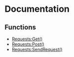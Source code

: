 # Documentation


## Functions
- [Requests:Get()](https://github.com/astriaInight/RBXRequests/blob/main/documentation/get.md)
- [Requests:Post()](https://github.com/astriaInight/RBXRequests/blob/main/documentation/post.md)
- [Requests:SendRequest()]()


